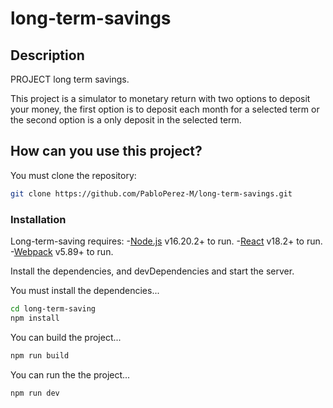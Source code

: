 # long-term-savings

## Description
PROJECT long term savings.

This project is a simulator to monetary return with two options to deposit your money, the first option is to deposit each month for a selected term or the second option is a only deposit in the selected term.

## How can you use this project?

You must clone the repository: 

```sh
git clone https://github.com/PabloPerez-M/long-term-savings.git
```

### Installation

Long-term-saving requires: 
-[Node.js](https://nodejs.org/) v16.20.2+ to run.
-[React](https://react.dev/learn/installation) v18.2+ to run.
-[Webpack](https://webpack.js.org/guides/typescript/) v5.89+ to run.

Install the dependencies, and devDependencies and start the server.

You must install the dependencies...
```sh
cd long-term-saving
npm install
```

You can build the project...
```sh
npm run build
```

You can run the the project...

```sh
npm run dev
```
